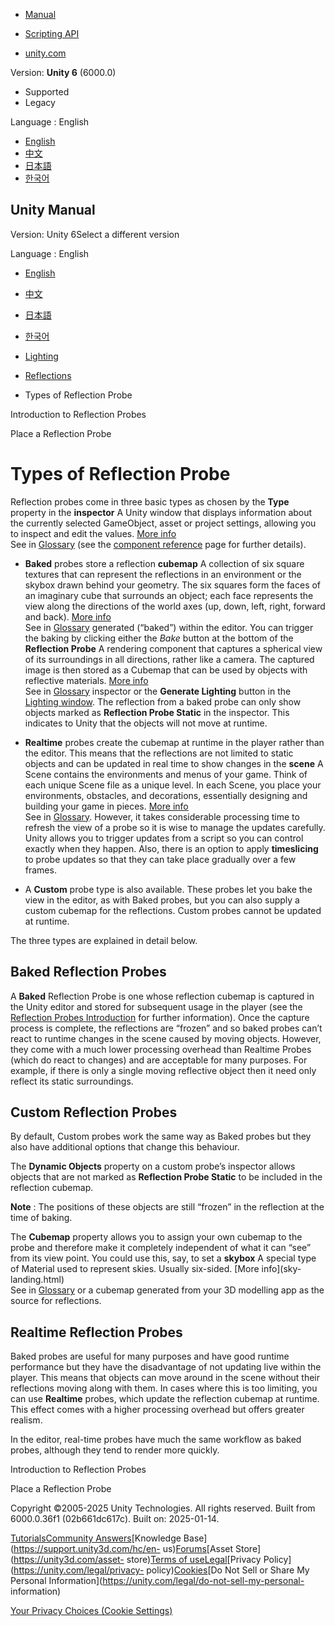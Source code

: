[](https://docs.unity3d.com)

  * [Manual](../Manual/index.html)
  * [Scripting API](../ScriptReference/index.html)

  * [unity.com](https://unity.com/)

Version: **Unity 6** (6000.0)

  * Supported
  * Legacy

Language : English

  * [English](/Manual/RefProbeTypes.html)
  * [中文](/cn/current/Manual/RefProbeTypes.html)
  * [日本語](/ja/current/Manual/RefProbeTypes.html)
  * [한국어](/kr/current/Manual/RefProbeTypes.html)

[](https://docs.unity3d.com)

## Unity Manual

Version: Unity 6Select a different version

Language : English

  * [English](/Manual/RefProbeTypes.html)
  * [中文](/cn/current/Manual/RefProbeTypes.html)
  * [日本語](/ja/current/Manual/RefProbeTypes.html)
  * [한국어](/kr/current/Manual/RefProbeTypes.html)

  * [Lighting](LightingOverview.html)
  * [Reflections](reflections-landing.html)
  * Types of Reflection Probe

[](ReflectionProbes.html)

Introduction to Reflection Probes

[](UsingReflectionProbes.html)

Place a Reflection Probe

# Types of Reflection Probe

Reflection probes come in three basic types as chosen by the **Type** property
in the **inspector** A Unity window that displays information about the
currently selected GameObject, asset or project settings, allowing you to
inspect and edit the values. [More info](UsingTheInspector.html)  
See in [Glossary](Glossary.html#Inspector) (see the [component
reference](class-ReflectionProbe.html) page for further details).

  * **Baked** probes store a reflection **cubemap** A collection of six square textures that can represent the reflections in an environment or the skybox drawn behind your geometry. The six squares form the faces of an imaginary cube that surrounds an object; each face represents the view along the directions of the world axes (up, down, left, right, forward and back). [More info](class-Cubemap-landing.html)  
See in [Glossary](Glossary.html#Cubemap) generated (“baked”) within the
editor. You can trigger the baking by clicking either the _Bake_ button at the
bottom of the **Reflection Probe** A rendering component that captures a
spherical view of its surroundings in all directions, rather like a camera.
The captured image is then stored as a Cubemap that can be used by objects
with reflective materials. [More info](class-ReflectionProbe.html)  
See in [Glossary](Glossary.html#ReflectionProbe) inspector or the **Generate
Lighting** button in the [Lighting window](lighting-window.html). The
reflection from a baked probe can only show objects marked as **Reflection
Probe Static** in the inspector. This indicates to Unity that the objects will
not move at runtime.

  * **Realtime** probes create the cubemap at runtime in the player rather than the editor. This means that the reflections are not limited to static objects and can be updated in real time to show changes in the **scene** A Scene contains the environments and menus of your game. Think of each unique Scene file as a unique level. In each Scene, you place your environments, obstacles, and decorations, essentially designing and building your game in pieces. [More info](CreatingScenes.html)  
See in [Glossary](Glossary.html#Scene). However, it takes considerable
processing time to refresh the view of a probe so it is wise to manage the
updates carefully. Unity allows you to trigger updates from a script so you
can control exactly when they happen. Also, there is an option to apply
**timeslicing** to probe updates so that they can take place gradually over a
few frames.

  * A **Custom** probe type is also available. These probes let you bake the view in the editor, as with Baked probes, but you can also supply a custom cubemap for the reflections. Custom probes cannot be updated at runtime.

The three types are explained in detail below.

## Baked Reflection Probes

A **Baked** Reflection Probe is one whose reflection cubemap is captured in
the Unity editor and stored for subsequent usage in the player (see the
[Reflection Probes Introduction](ReflectionProbes.html) for further
information). Once the capture process is complete, the reflections are
“frozen” and so baked probes can’t react to runtime changes in the scene
caused by moving objects. However, they come with a much lower processing
overhead than Realtime Probes (which do react to changes) and are acceptable
for many purposes. For example, if there is only a single moving reflective
object then it need only reflect its static surroundings.

## Custom Reflection Probes

By default, Custom probes work the same way as Baked probes but they also have
additional options that change this behaviour.

The **Dynamic Objects** property on a custom probe’s inspector allows objects
that are not marked as **Reflection Probe Static** to be included in the
reflection cubemap.

**Note** : The positions of these objects are still “frozen” in the reflection
at the time of baking.

The **Cubemap** property allows you to assign your own cubemap to the probe
and therefore make it completely independent of what it can “see” from its
view point. You could use this, say, to set a **skybox** A special type of
Material used to represent skies. Usually six-sided. [More info](sky-
landing.html)  
See in [Glossary](Glossary.html#Skybox) or a cubemap generated from your 3D
modelling app as the source for reflections.

## Realtime Reflection Probes

Baked probes are useful for many purposes and have good runtime performance
but they have the disadvantage of not updating live within the player. This
means that objects can move around in the scene without their reflections
moving along with them. In cases where this is too limiting, you can use
**Realtime** probes, which update the reflection cubemap at runtime. This
effect comes with a higher processing overhead but offers greater realism.

In the editor, real-time probes have much the same workflow as baked probes,
although they tend to render more quickly.

[](ReflectionProbes.html)

Introduction to Reflection Probes

[](UsingReflectionProbes.html)

Place a Reflection Probe

Copyright ©2005-2025 Unity Technologies. All rights reserved. Built from
6000.0.36f1 (02b661dc617c). Built on: 2025-01-14.

[Tutorials](https://learn.unity.com/)[Community
Answers](https://answers.unity3d.com)[Knowledge
Base](https://support.unity3d.com/hc/en-
us)[Forums](https://forum.unity3d.com)[Asset Store](https://unity3d.com/asset-
store)[Terms of
use](https://docs.unity3d.com/Manual/TermsOfUse.html)[Legal](https://unity.com/legal)[Privacy
Policy](https://unity.com/legal/privacy-
policy)[Cookies](https://unity.com/legal/cookie-policy)[Do Not Sell or Share
My Personal Information](https://unity.com/legal/do-not-sell-my-personal-
information)

[Your Privacy Choices (Cookie Settings)](javascript:void\(0\);)

